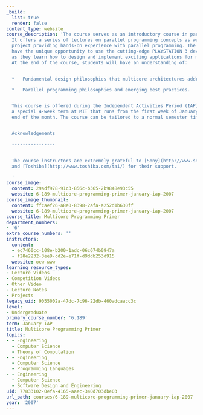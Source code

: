 ```yaml
---
_build:
  list: true
  render: false
content_type: website
course_description: 'The course serves as an introductory course in parallel programming.
  It offers a series of lectures on parallel programming concepts as well as a group
  project providing hands-on experience with parallel programming. The students will
  have the unique opportunity to use the cutting-edge PLAYSTATION 3 development platform
  as they learn how to design and implement exciting applications for multicore architectures.
  At the end of the course, students will have an understanding of:


  *   Fundamental design philosophies that multicore architectures address.

  *   Parallel programming philosophies and emerging best practices.


  This course is offered during the Independent Activities Period (IAP), which is
  a special 4-week term at MIT that runs from the first week of January until the
  end of the month. The course can be tailored to a normal semester time line.


  Acknowledgements

  ----------------


  The course instructors are extremely grateful to [Sony](http://www.sony.com/), [IBM](http://www.ibm.com/us/),
  and [Toshiba](http://www.toshiba.com/tai/) for their support.

  '
course_image:
  content: 29adf978-91c3-856c-b365-2b9848e93c55
  website: 6-189-multicore-programming-primer-january-iap-2007
course_image_thumbnail:
  content: ffcaef26-a8e0-8398-2afa-a252d1b630ff
  website: 6-189-multicore-programming-primer-january-iap-2007
course_title: Multicore Programming Primer
department_numbers:
- '6'
extra_course_numbers: ''
instructors:
  content:
  - ec7460cc-108e-b200-1adc-06c674b0947a
  - f28e2232-3ee9-cd2e-e71f-d9ddb253d915
  website: ocw-www
learning_resource_types:
- Lecture Videos
- Competition Videos
- Other Video
- Lecture Notes
- Projects
legacy_uid: 9055002a-47dc-7c96-22db-460adcaacc3c
level:
- Undergraduate
primary_course_number: '6.189'
term: January IAP
title: Multicore Programming Primer
topics:
- - Engineering
  - Computer Science
  - Theory of Computation
- - Engineering
  - Computer Science
  - Programming Languages
- - Engineering
  - Computer Science
  - Software Design and Engineering
uid: 77833102-0efa-4165-aaec-340d703dbe03
url_path: courses/6-189-multicore-programming-primer-january-iap-2007
year: '2007'
---
```

